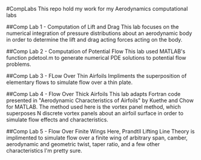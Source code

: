 #CompLabs
This repo hold my work for my Aerodynamics computational labs

##Comp Lab 1 - Computation of Lift and Drag
This lab focuses on the numerical integration of pressure distributions about an aerodynamic body in
order to determine the lift and drag acting forces acting on the body.

##Comp Lab 2 - Computation of Potential Flow
This lab used MATLAB's function pdetool.m to generate numerical PDE solutions to potential flow problems.

##Comp Lab 3 - FLow Over Thin Airfoils
Impliments the superposition of elementary flows to simulate flow over a thin plate.

##Comp Lab 4 - Flow Over Thick Airfoils
This lab adapts Fortran code presented in "Aerodynamic Characteristics of Airfoils" by Kuethe and Chow for MATLAB. The method used here is the vortex panel method, which superposes N discrete vortex panels about an airfoil surface in order to simulate flow effects and characteristics. 

##Comp Lab 5 - Flow Over Finite Wings
Here, Prandtll Lifting Line Theory is implimented to simulate flow over a finite wing of arbitrary span, camber, aerodynamic and geometric twist, taper ratio, and a few other characteristics I'm pretty sure.


